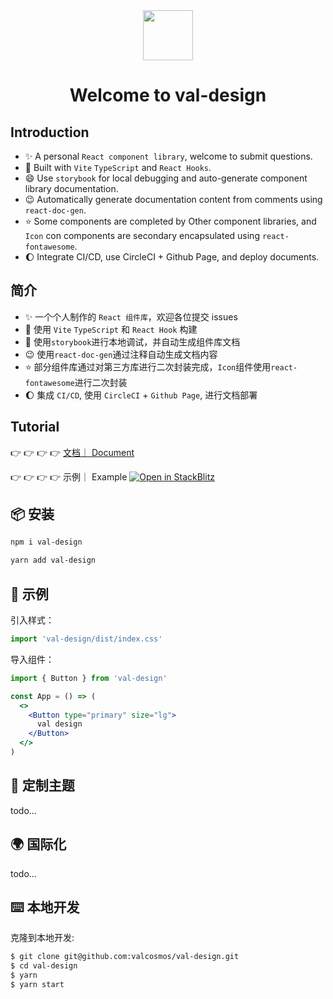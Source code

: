 <div align="center">
    <img width="80px" src="https://valzt.cn/media/avatar_me.png" />
</div>  
 
<h1 align="center">Welcome to val-design</h1>  


## Introduction

- ✨ A personal `React component library`, welcome to submit questions.
- 🔭 Built with `Vite` `TypeScript` and `React Hooks`.
- 😄 Use `storybook` for local debugging and auto-generate component library documentation.
- 😉 Automatically generate documentation content from comments using `react-doc-gen`.
- ⭐️ Some components are completed by Other component libraries, and `Icon` con components are secondary encapsulated using `react-fontawesome`.
- 🌔 Integrate CI/CD, use CircleCI + Github Page, and deploy documents.

## 简介

- ✨ 一个个人制作的 `React 组件库`，欢迎各位提交 issues
- 🔭 使用 `Vite` `TypeScript` 和 `React Hook` 构建
- 🌱 使用`storybook`进行本地调试，并自动生成组件库文档
- 😉 使用`react-doc-gen`通过注释自动生成文档内容
- ⭐️ 部分组件库通过对第三方库进行二次封装完成，`Icon`组件使用`react-fontawesome`进行二次封装
- 🌔 集成 `CI/CD`, 使用 `CircleCI` + `Github Page`, 进行文档部署

## Tutorial

👉 👉 👉 👉 [文档｜ Document](https://valcosmos.github.io/val-design)

👉 👉 👉 👉 示例｜ Example [![Open in StackBlitz](https://developer.stackblitz.com/img/open_in_stackblitz.svg)](https://stackblitz.com/edit/vitejs-vite-jvn7fm)

## 📦 安装

```bash
npm i val-design
```

```bash
yarn add val-design
```

## 🔨 示例

引入样式：

```jsx
import 'val-design/dist/index.css'
```

导入组件：

```jsx
import { Button } from 'val-design'

const App = () => (
  <>
    <Button type="primary" size="lg">
      val design
    </Button>
  </>
)
```

## 🌈 定制主题

todo...

## 🌍 国际化

todo...

## ⌨️ 本地开发

克隆到本地开发:

```bash
$ git clone git@github.com:valcosmos/val-design.git
$ cd val-design
$ yarn
$ yarn start
```
